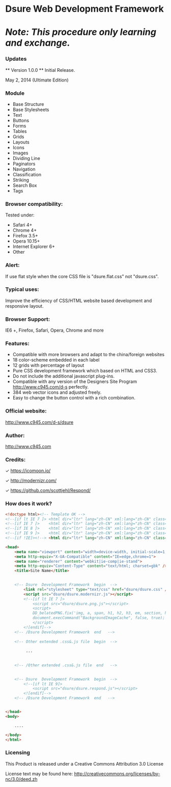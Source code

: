 #  Dsure Web Development Framework 
#  *Note: This procedure only learning and exchange.*

### Updates 

** Version 1.0.0 **
Initial Release.

May 2, 2014 (Ultimate Edition)


### Module

- Base Structure
- Base Stylesheets
- Text
- Buttons
- Forms
- Tables
- Grids
- Layouts
- Icons
- Images
- Dividing Line
- Paginators
- Navigation
- Classification
- Striking
- Search Box
- Tags

### Browser compatibility:

Tested under:

- Safari 4+
- Chrome 4+
- Firefox 3.5+
- Opera 10.15+
- Internet Explorer 6+
- Other


### Alert:

  If use flat style when the core CSS file is "dsure.flat.css" not "dsure.css".

### Typical uses:

Improve the efficiency of CSS/HTML website based development and responsive layout.

### Browser Support:
IE6 +, Firefox, Safari, Opera, Chrome and more

### Features:

- Compatible with more browsers and adapt to the china/foreign websites
- 18 color-scheme embedded in each label
- 12 grids with percentage of layout
- Pure CSS development framework which based on HTML and CSS3.
- Do not include the additional javascript plug-ins.
- Compatible with any version of the Designers Site Program <http://www.c945.com/d-s> perfectly.
- 384 web vector icons and  adjusted freely.
- Easy to change the button control with a rich combination.

### Official website:
<http://www.c945.com/d-s/dsure>

### Author:
<http://www.c945.com>

### Credits:

✓ <https://icomoon.io/>

✓ <http://modernizr.com/>

✓ <https://github.com/scottjehl/Respond/>


### How does it work?
```html
<!doctype html><!-- Template OK -->
<!--[if lt IE 7 ]> <html dir="ltr" lang="zh-CN" xml:lang="zh-CN" class="no-js ie ie6"> <![endif]-->
<!--[if IE 7 ]>    <html dir="ltr" lang="zh-CN" xml:lang="zh-CN" class="no-js ie ie7"> <![endif]-->
<!--[if IE 8 ]>    <html dir="ltr" lang="zh-CN" xml:lang="zh-CN" class="no-js ie ie8"> <![endif]-->
<!--[if IE 9 ]>    <html dir="ltr" lang="zh-CN" xml:lang="zh-CN" class="no-js ie ie9"> <![endif]-->
<!--[if !IE]><!--> <html dir="ltr" lang="zh-CN" xml:lang="zh-CN" class="no-js"> <!--<![endif]-->

<head>
    <meta name="viewport" content="width=device-width, initial-scale=1, maximum-scale=1" />
    <meta http-equiv="X-UA-Compatible" content="IE=edge,chrome=1">
    <meta name="renderer" content="webkit|ie-comp|ie-stand">
    <meta http-equiv="Content-Type" content="text/html; charset=gbk" />
    <title>Site Name</title>
    

    <!-- Dsure  Development Framework  begin  -->
        <link rel="stylesheet" type="text/css" href="dsure/dsure.css" />
        <script src="dsure/dsure.modernizr.js"></script>
        <!--[if lt IE 7 ]>  
            <script src="dsure/dsure.png.js"></script>  
            <script>  
            DD_belatedPNG.fix('img, a, span, h1, h2, h3, em, section, header');
            document.execCommand("BackgroundImageCache", false, true);
            </script>  
        <![endif]-->  
    <!-- /Dsure Development Framework  end   -->
    
    <!-- Other extended .css&.js file  begin  -->
         
         ...
         
         
    <!-- /Other extended .css&.js file  end   -->
    

    <!-- Dsure  Development Framework  begin  -->
        <!--[if lt IE 9]>  
            <script src="dsure/dsure.respond.js"></script>  
        <![endif]-->  
    <!-- /Dsure Development Framework  end   -->


</head>
<body>

    ....

</body>
</html>

```
### Licensing

 This Product  is released under a Creative Commons Attribution 3.0 License

 License text may be found here:
 http://creativecommons.org/licenses/by-nc/3.0/deed.zh

